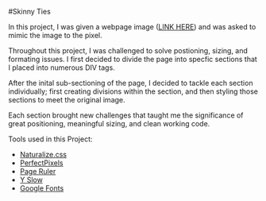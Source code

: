 #Skinny Ties

In this project, I was given a webpage image ([LINK HERE](https://raw.githubusercontent.com/tiy-atl-js-sept-2015/Assignments/master/Assignment-04*/Hard-Mode/layouts/layout.png)) and was asked to mimic the image to the pixel. 

Throughout this project, I was challenged to solve postioning, sizing, and formating issues. I first decided to divide the page into specfic sections that I placed into numerous DIV tags. 

After the inital sub-sectioning of the page, I decided to tackle each section individually; first creating divisions within the section, and then styling those sections to meet the original image.

Each section brought new challenges that taught me the significance of great positioning, meaningful sizing, and clean working code.

Tools used in this Project:

* [Naturalize.css](https://www.omniref.com/ruby/gems/forge-cli/0.0.4/files/lib/forge/app/assets/stylesheets/naturalize.css.scss)
* [PerfectPixels](https://chrome.google.com/webstore/detail/perfectpixel-by-welldonec/dkaagdgjmgdmbnecmcefdhjekcoceebi?hl=en)
* [Page Ruler](https://chrome.google.com/webstore/detail/page-ruler/jlpkojjdgbllmedoapgfodplfhcbnbpn?hl=en)
* [Y Slow](http://yslow.org/)
* [Google Fonts](https://www.google.com/fonts)